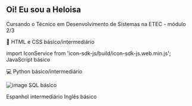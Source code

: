 ## Oi! Eu sou a Heloisa 

Cursando o Técnico em Desenvolvimento de Sistemas na ETEC - módulo 2/3

🎨 HTML e CSS básico/intermediário

import IconService from 'icon-sdk-js/build/icon-sdk-js.web.min.js'; JavaScript básico

💻 Python básico/intermediário

![image](https://github.com/user-attachments/assets/f33498f9-5d88-4fc0-968b-4f485874fb52) SQL básico

Espanhol intermediário
Inglês básico
